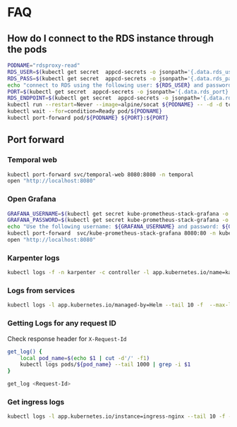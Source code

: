 # FAQ

## How do I connect to the RDS instance through the pods

```sh
PODNAME="rdsproxy-read"
RDS_USER=$(kubectl get secret  appcd-secrets -o jsonpath='{.data.rds_username}' | base64 -D)
RDS_PASS=$(kubectl get secret  appcd-secrets -o jsonpath='{.data.rds_password}' | base64 -D)
echo "connect to RDS using the following user: ${RDS_USER} and password: '${RDS_PASS}'"
PORT=$(kubectl get secret  appcd-secrets -o jsonpath='{.data.rds_port}' | base64 -D)
RDS_ENDPOINT=$(kubectl get secret  appcd-secrets -o jsonpath='{.data.rds_read_endpoint}' | base64 -D)
kubectl run --restart=Never --image=alpine/socat ${PODNAME} -- -d -d tcp-listen:${PORT},fork,reuseaddr tcp-connect:${RDS_ENDPOINT}:${PORT}
kubectl wait --for=condition=Ready pod/${PODNAME}
kubectl port-forward pod/${PODNAME} ${PORT}:${PORT}
```

## Port forward

### Temporal web

```sh
kubectl port-forward svc/temporal-web 8080:8080 -n temporal
open "http://localhost:8080"
```

### Open Grafana

```sh
GRAFANA_USERNAME=$(kubectl get secret kube-prometheus-stack-grafana -o jsonpath="{.data.admin-user}" -n kube-prometheus-stack | base64 -D)
GRAFANA_PASSWORD=$(kubectl get secret kube-prometheus-stack-grafana -o jsonpath="{.data.admin-password}" -n kube-prometheus-stack | base64 -D)
echo "Use the following username: ${GRAFANA_USERNAME} and password: ${GRAFANA_PASSWORD}"
kubectl port-forward  svc/kube-prometheus-stack-grafana 8080:80 -n kube-prometheus-stack
open "http://localhost:8080"
```

### Karpenter logs

```sh
kubectl logs -f -n karpenter -c controller -l app.kubernetes.io/name=karpenter --max-log-requests 3
```

### Logs from services

```sh
kubectl logs -l app.kubernetes.io/managed-by=Helm --tail 10 -f  --max-log-requests 155 | egrep -v "health|kube-probe" 
```

### Getting Logs for any request ID

Check response header for `X-Request-Id`

```sh
get_log() {
    local pod_name=$(echo $1 | cut -d'/' -f1)
    kubectl logs pods/${pod_name} --tail 1000 | grep -i $1
}

get_log <Request-Id>

```

### Get ingress logs

```sh
kubectl logs -l app.kubernetes.io/instance=ingress-nginx --tail 10 -f -n ingress-nginx
```
